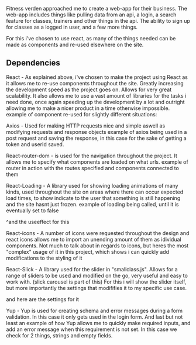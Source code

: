 Fitness verden approached me to create a web-app for their business.
The web-app includes things like pulling data from an api, a login, a search feature for classes, trainers and other things in the api. The ability to sign up for classes as a logged in user, and a few more things.

For this i've chosen to use react, as many of the things needed can be made as components and re-used elsewhere on the site.

## Dependencies

React - As explained above, i've chosen to make the project using React as it allows me to re-use components throughout the site. Greatly increasing the development speed as the project goes on. Allows for very great scalability. It also allows me to use a vast amount of libraries for the tasks i need done, once again speeding up the development by a lot and outright allowing me to make a nicer product in a time otherwise impossible.
example of component re-used for slightly different situations:

<!-- <Schedule id={data.id}>
<p className="text-[22px]">{data.classDay}</p>
<p className="ml-auto text-[22px]">{data.classTime}</p>
</Schedule>

<Schedule id={data.id}>
<p className="text-[22px]">{data.classDay}</p>
<p className="ml-auto text-[22px]">{data.classTime}</p>
</Schedule>
<Link to={`/classdetails/${data.id}`}>
<div className="border-b-2 border-dotted border-black pb-2 mb-7">
<h2 className="text-[28px]">{data.className}</h2>
</div>
</Link> -->

Axios - Used for making HTTP requests nice and simple aswell as modifying requests and response objects
example of axios being used in a post request and saving the response, in this case for the sake of getting a token and userId saved.

<!-- try {
      await loginValidation.validate({ username, password });
      const response = await axios.post("http://localhost:4000/auth/token", {
        username,
        password,
      });
      const { token, userId } = response.data;
      console.log(response.data);
      setUser({
        username,
        token,
        userId,
      });
      setIsOpen(false);
    } -->

React-router-dom - is used for the navigation throughout the project. It allows me to specify what components are loaded on what urls.
example of router in action with the routes specified and components connected to them

 <!-- <Routes>
        <Route path="/" element={<Welcome />} />
        <Route path="/home" element={<Home />} />
        <Route path="/classdetails/:id" element={<ClassDetails />} />
        <Route path="/schedule" element={<SchedulePage />} />
        <Route path="/search" element={<SearchPage />} />
      </Routes> -->

React-Loading - A library used for showing loading animations of many kinds, used throughout the site on areas where there can occur expected load times, to show indicate to the user that something is still happening and the site hasnt just frozen.
example of loading being called, until it is eventually set to false

<!-- {isLoading ? (
        <ReactLoading type={"bars"} color={"black"} height={50} width={50} />
      ) : (
        <Slider {...settings}>
          {classes && -->

^and the useeffect for this

<!-- try {
        const res = await fetch("http://localhost:4000/api/v1/classes");
        const data = await res.json();
        setClasses(data);
      } catch (err) {
        console.log(err);
      } finally {
        setIsLoading(false);
      } -->

React-icons - A number of icons were requested throughout the design and react icons allows me to import an unending amount of them as idividual components.
Not much to talk about in regards to icons, but heres the most "complex" usage of it in this project, which shows i can quickly add modifications to the styling of it

 <!-- <HiBars3BottomRight
            className="text-slight-grey font-bold"
            size={30}
            strokeWidth={1}
          /> -->

React-Slick - A library used for the slider in "smallclass.js". Allows for a range of sliders to be used and modified on the go, very useful and easy to work with. (slick carousel is part of this)
For this i will show the slider itself, but more importantly the settings that modififies it to my specific use case.

<!-- <Slider {...settings}>
          {classes &&
            classes.map((item) => (
              <div key={item.id}>
                <img
                  src={item.asset.url}
                  className="bg-cover h-[150px] w-[150px] rounded-xl bg-center mt-10"
                  alt="cover"
                ></img>
                <div className="max-w-[110px]">
                  <p className="text-[22px] truncate mt-1">{item.className}</p>
                </div>
                <RatingClass classId={item.id}></RatingClass>
              </div>
            ))}
        </Slider> -->

and here are the settings for it

<!-- const settings = {
    infinite: false,
    slidesToShow: 2.3,
    arrows: false,
  }; -->

Yup - Yup is used for creating schema and error messages during a form validation. In this case it only gets used in the login form.
And last but not least
an example of how Yup allows me to quickly make required inputs, and add an error message when this requirement is not set. In this case we check for 2 things, strings and empty fields.
<!-- const loginValidation = Yup.object().shape({
    username: Yup.string().required("Username is required"),
    password: Yup.string().required("Password is required"),
  }); -->